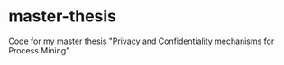 # master-thesis
Code for my master thesis "Privacy and Confidentiality mechanisms for Process Mining"
